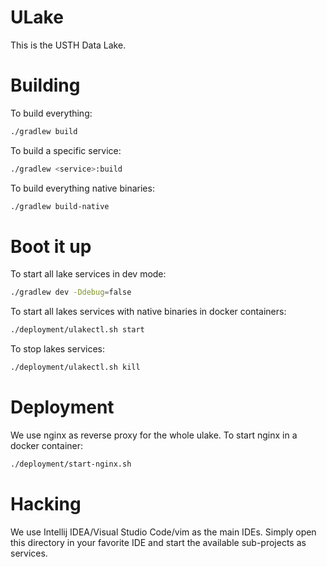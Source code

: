 # ULake

This is the USTH Data Lake.

# Building

To build everything:

```bash
./gradlew build
```

To build a specific service:

```bash
./gradlew <service>:build
```

To build everything native binaries:

```bash
./gradlew build-native
```

# Boot it up

To start all lake services in dev mode:

```bash
./gradlew dev -Ddebug=false
```

To start all lakes services with native binaries in docker containers:

```bash
./deployment/ulakectl.sh start
```

To stop lakes services:

```bash
./deployment/ulakectl.sh kill
```

# Deployment

We use nginx as reverse proxy for the whole ulake. To start nginx in a docker container:

```bash
./deployment/start-nginx.sh
```

# Hacking

We use Intellij IDEA/Visual Studio Code/vim as the main IDEs. Simply open this directory in your favorite IDE and start the available sub-projects as services.
